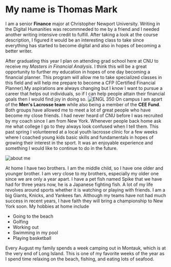 # My name is Thomas Mark 
I am a senior **Finance** major at Christopher Newport University. Writing in the Digital Humanities was recommneded to me by a friend and I needed another writing intensive credit to fulfill. After taking a look at the course description, I figured it would be an interesting class to take since everything has started to become digital and also in hopes of becoming a better writer.

After graduating this year I plan on attending grad school here at CNU to receive my _Masters in Financial Analysis_. I think this will be a great opportunity to further my education in hopes of one day becoming a financial planner. This program will allow me to take specialized classes in this field and will help me prepare to become a CFP (Certified Financial Planner).My aspirations are always changing but I know I want to pursue a career that helps out individuals, so if I can help people attain their financial goals then I would find joy in doing so.
![ENGL 350](https://user-images.githubusercontent.com/89610699/132005531-bb0638bf-d405-4769-9b1f-e7335963954d.jpg)
On campus I am apart of the **Men's Lacrosse team** while also being a member of the **CEE Fund**. Both groups have allowed me to meet a lot of great people who have become my close friends. I had never heard of CNU before I was recruited by my coach since I am from New York. Whenever people back home ask me what college I go to they always look confused when I tell them. This past spring I volunteered at a local youth lacrosse clinic for a few weeks where I coached young kids basic skills and fundamentals in hopes of growing their interest in the sport. It was an enjoyable experience and something I would like to continue to do in the future.

![about me](https://user-images.githubusercontent.com/89610699/132015128-d3cc30d0-b2c4-4345-8f40-e6a6ba3d775e.jpg)

At home I have two brothers. I am the middle child, so I have one older and younger brother. I am very close to my brothers, especially my older one since we are only a year apart. I have a pet fish named Spike that we have had for three years now, he is a Japanese fighting fish. A lot of my life revolves around sports whether it is watching or playing with friends. I am a big Giants, Knicks, and Yankees fan. Although my teams have not had much success in recent years, I have faith they will bring a championship to New York soon. My hobbies at home include 
* Going to the beach
* Golfing
* Working out 
* Swimming in my pool 
* Playing basketball 

Every August my family spends a week camping out in Montauk, which is at the very end of Long Island. This is one of my favorite weeks of the year as I spend time relaxing on the beach, fishing, and eating lots of seafood.
